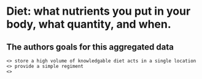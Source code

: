 # Diet: what nutrients you put in your body, what quantity, and when.

## The authors goals for this aggregated data  
	<> store a high volume of knowledgable diet acts in a single location  
	<> provide a simple regiment  
	<> 